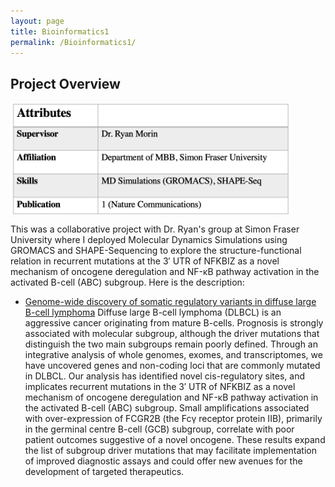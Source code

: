 ```yaml
---
layout: page
title: Bioinformatics1
permalink: /Bioinformatics1/
---
```


## Project Overview
 
<img src="/images/Bioinformatics1.png" height="180" align="center"/>

This was a collaborative project with Dr. Ryan's group at Simon Fraser University where I deployed Molecular Dynamics Simulations using GROMACS and SHAPE-Sequencing to explore the structure-functional relation in 
recurrent mutations at the 3′ UTR of NFKBIZ as a novel mechanism of oncogene deregulation and NF-κB pathway activation in the activated B-cell (ABC) subgroup. Here is the description:

* [Genome-wide discovery of somatic regulatory variants in diffuse large B-cell lymphoma](https://www.nature.com/articles/s41467-018-06354-3)
  Diffuse large B-cell lymphoma (DLBCL) is an aggressive cancer originating from mature B-cells. Prognosis is strongly associated with molecular subgroup, although the driver mutations that
  distinguish the two main subgroups remain poorly defined. Through an integrative analysis of whole genomes, exomes, and transcriptomes, we have uncovered genes and non-coding loci that
  are commonly mutated in DLBCL. Our analysis has identified novel cis-regulatory sites, and implicates recurrent mutations in the 3′ UTR of NFKBIZ as a novel mechanism of oncogene deregulation
  and NF-κB pathway activation in the activated B-cell (ABC) subgroup. Small amplifications associated with over-expression of FCGR2B (the Fcγ receptor protein IIB), primarily in the germinal
  centre B-cell (GCB) subgroup, correlate with poor patient outcomes suggestive of a novel oncogene. These results expand the list of subgroup driver mutations that may facilitate implementation
  of improved diagnostic assays and could offer new avenues for the development of targeted therapeutics.

